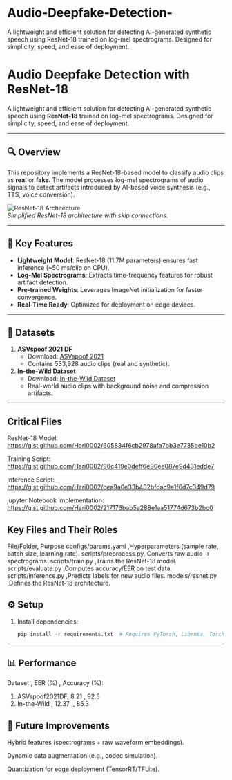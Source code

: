 # Audio-Deepfake-Detection-
A lightweight and efficient solution for detecting AI-generated synthetic speech using ResNet-18 trained on log-mel spectrograms. Designed for simplicity, speed, and ease of deployment.
# Audio Deepfake Detection with ResNet-18

A lightweight and efficient solution for detecting AI-generated synthetic speech using **ResNet-18** trained on log-mel spectrograms. Designed for simplicity, speed, and ease of deployment.

---

## 🔍 Overview  
This repository implements a ResNet-18-based model to classify audio clips as **real** or **fake**. The model processes log-mel spectrograms of audio signals to detect artifacts introduced by AI-based voice synthesis (e.g., TTS, voice conversion).  

![ResNet-18 Architecture](https://miro.medium.com/v2/resize:fit:720/format:webp/1*Dk4Y5hXQO5ODUQh7j8gqJg.png)  
*Simplified ResNet-18 architecture with skip connections.*

---

## 🚀 Key Features  
- **Lightweight Model**: ResNet-18 (11.7M parameters) ensures fast inference (~50 ms/clip on CPU).  
- **Log-Mel Spectrograms**: Extracts time-frequency features for robust artifact detection.  
- **Pre-trained Weights**: Leverages ImageNet initialization for faster convergence.  
- **Real-Time Ready**: Optimized for deployment on edge devices.  

---

## 📂 Datasets  
1. **ASVspoof 2021 DF**  
   - Download: [ASVspoof 2021](https://www.asvspoof.org/)  
   - Contains 533,928 audio clips (real and synthetic).  
2. **In-the-Wild Dataset**  
   - Download: [In-the-Wild Dataset](https://github.com/yzyouzhang/AIR-ASVspoof)  
   - Real-world audio clips with background noise and compression artifacts.  

---
## Critical Files
ResNet-18 Model: https://gist.github.com/Hari0002/605834f6cb2978afa7bb3e7735be10b2

Training Script: https://gist.github.com/Hari0002/96c419e0deff6e90ee087e9d431edde7

Inference Script: https://gist.github.com/Hari0002/cea9a0e33b482bfdac9e1f6d7c349d79

jupyter Notebook implementation: https://gist.github.com/Hari0002/217176bab5a288e1aa51774d673b2bc0

## Key Files and Their Roles
File/Folder,	Purpose
configs/params.yaml	,Hyperparameters (sample rate, batch size, learning rate).
scripts/preprocess.py,	Converts raw audio → spectrograms.
scripts/train.py	,Trains the ResNet-18 model.
scripts/evaluate.py	,Computes accuracy/EER on test data.
scripts/inference.py	,Predicts labels for new audio files.
models/resnet.py	,Defines the ResNet-18 architecture.

## ⚙️ Setup  
1. Install dependencies:  
   ```bash  
   pip install -r requirements.txt  # Requires PyTorch, Librosa, Torchaudio  
---
## 📊 Performance
Dataset	     , EER (%)	 ,  Accuracy (%):
1) ASVspoof2021DF,	  8.21	,    92.5
2) In-the-Wild	,     12.37	,,    85.3
## 🌟 Future Improvements
Hybrid features (spectrograms + raw waveform embeddings).

Dynamic data augmentation (e.g., codec simulation).

Quantization for edge deployment (TensorRT/TFLite).
